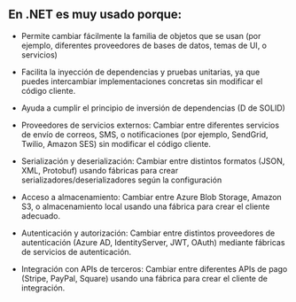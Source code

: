 ## En .NET es muy usado porque:

- Permite cambiar fácilmente la familia de objetos que se usan (por ejemplo, diferentes proveedores de bases de datos, temas de UI, o servicios)

- Facilita la inyección de dependencias y pruebas unitarias, ya que puedes intercambiar implementaciones concretas sin modificar el código cliente.

- Ayuda a cumplir el principio de inversión de dependencias (D de SOLID)

- Proveedores de servicios externos: Cambiar entre diferentes servicios de envío de correos, SMS, o notificaciones (por ejemplo, SendGrid, Twilio, Amazon SES) sin modificar el código cliente.

- Serialización y deserialización: Cambiar entre distintos formatos (JSON, XML, Protobuf) usando fábricas para crear serializadores/deserializadores según la configuración

- Acceso a almacenamiento: Cambiar entre Azure Blob Storage, Amazon S3, o almacenamiento local usando una fábrica para crear el cliente adecuado.

- Autenticación y autorización: Cambiar entre distintos proveedores de autenticación (Azure AD, IdentityServer, JWT, OAuth) mediante fábricas de servicios de autenticación.

- Integración con APIs de terceros: Cambiar entre diferentes APIs de pago (Stripe, PayPal, Square) usando una fábrica para crear el cliente de integración.